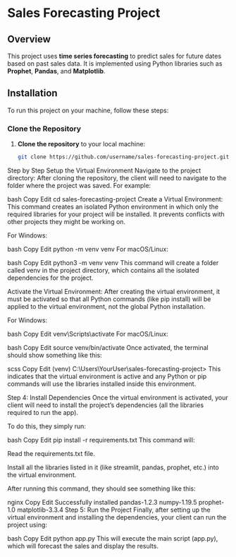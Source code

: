 # Sales Forecasting Project

## Overview
This project uses **time series forecasting** to predict sales for future dates based on past sales data. It is implemented using Python libraries such as **Prophet**, **Pandas**, and **Matplotlib**.

## Installation

To run this project on your machine, follow these steps:

### Clone the Repository
1. **Clone the repository** to your local machine:
   ```bash
   git clone https://github.com/username/sales-forecasting-project.git
Step by Step Setup the Virtual Environment
Navigate to the project directory:
After cloning the repository, the client will need to navigate to the folder where the project was saved.
For example:

bash
Copy
Edit
cd sales-forecasting-project
Create a Virtual Environment:
This command creates an isolated Python environment in which only the required libraries for your project will be installed. It prevents conflicts with other projects they might be working on.

For Windows:

bash
Copy
Edit
python -m venv venv
For macOS/Linux:

bash
Copy
Edit
python3 -m venv venv
This command will create a folder called venv in the project directory, which contains all the isolated dependencies for the project.

Activate the Virtual Environment:
After creating the virtual environment, it must be activated so that all Python commands (like pip install) will be applied to the virtual environment, not the global Python installation.

For Windows:

bash
Copy
Edit
venv\Scripts\activate
For macOS/Linux:

bash
Copy
Edit
source venv/bin/activate
Once activated, the terminal should show something like this:

scss
Copy
Edit
(venv) C:\Users\YourUser\sales-forecasting-project>
This indicates that the virtual environment is active and any Python or pip commands will use the libraries installed inside this environment.

Step 4: Install Dependencies
Once the virtual environment is activated, your client will need to install the project’s dependencies (all the libraries required to run the app).

To do this, they simply run:

bash
Copy
Edit
pip install -r requirements.txt
This command will:

Read the requirements.txt file.

Install all the libraries listed in it (like streamlit, pandas, prophet, etc.) into the virtual environment.

After running this command, they should see something like this:

nginx
Copy
Edit
Successfully installed pandas-1.2.3 numpy-1.19.5 prophet-1.0 matplotlib-3.3.4
Step 5: Run the Project
Finally, after setting up the virtual environment and installing the dependencies, your client can run the project using:

bash
Copy
Edit
python app.py
This will execute the main script (app.py), which will forecast the sales and display the results.

